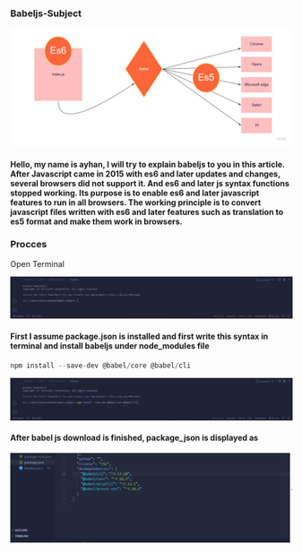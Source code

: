 ### Babeljs-Subject

![image](img/Flowchart.jpg)
#### Hello, my name is ayhan, I will try to explain babeljs to you in this article. After Javascript came in 2015 with es6 and later updates and changes, several browsers did not support it. And es6 and later js syntax functions stopped working. Its purpose is to enable es6 and later javascript features to run in all browsers. The working principle is to convert javascript files written with es6 and later features such as translation to es5 format and make them work in browsers.

### Procces

Open Terminal

![image](img/procces-1.png)

#### First I assume package.json is installed and first write this syntax in terminal and install babeljs under node_modules file

```js
npm install --save-dev @babel/core @babel/cli
```

![image](img/procces-2.png)

#### After babel js download is finished, package_json is displayed as

![image](img/procces-3.png)

#### 